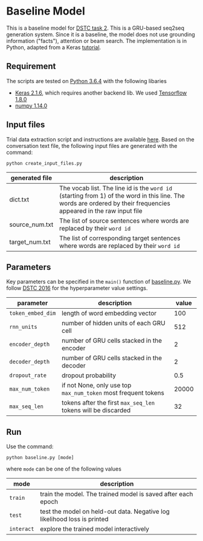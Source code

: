 # Baseline Model
This is a baseline model for [DSTC task 2](https://github.com/DSTC-MSR-NLP/DSTC7-End-to-End-Conversation-Modeling). This is a GRU-based seq2seq generation system. Since it is a baseline, the model does not use grounding information ("facts"), attention or beam search. The implementation is in Python, adapted from a Keras [tutorial](https://blog.keras.io/a-ten-minute-introduction-to-sequence-to-sequence-learning-in-keras.html). 

## Requirement
The scripts are tested on [Python 3.6.4](https://www.python.org/downloads/) with the following libaries
* [Keras 2.1.6](https://keras.io/), which requires another backend lib. We used [Tensorflow 1.8.0](https://www.tensorflow.org/)
* [numpy 1.14.0](http://www.numpy.org/)

## Input files
Trial data extraction script and instructions are available [here](https://github.com/DSTC-MSR-NLP/DSTC7-End-to-End-Conversation-Modeling/tree/master/data_extraction). Based on the conversation text file, the following input files are generated with the command:
```
python create_input_files.py
```
|generated file|description|
|---|---|
|dict.txt|The vocab list. The line id is the `word id` (starting from 1) of the word in this line. The words are ordered by their frequencies appeared in the raw input file|
|source_num.txt|The list of source sentences where words are replaced by their `word id`|
|target_num.txt|The list of corresponding target sentences where words are replaced by their `word id`|

## Parameters
Key parameters can be specified in the `main()` function of [baseline.py](baseline.py). We follow [DSTC 2016](https://github.com/dialogtekgeek/DSTC6-End-to-End-Conversation-Modeling/blob/master/ChatbotBaseline/egs/twitter/run.sh) for the hyperparameter value settings.

|parameter|description|value|
|---------|-------|-----|
|`token_embed_dim` | length of word embedding vector |100|
|`rnn_units`| number of hidden units of each GRU cell|512|
|`encoder_depth`| number of GRU cells stacked in the encoder|2|
|`decoder_depth`| number of GRU cells stacked in the decoder|2|
|`dropout_rate`| dropout probability|0.5|
|`max_num_token`| if not None, only use top `max_num_token` most frequent tokens|20000|
|`max_seq_len`| tokens after the first `max_seq_len` tokens will be discarded |32|


## Run
Use the command:
```
python baseline.py [mode]
```
where  `mode` can be one of the following values

|mode|description|
|---------|-------|
|`train` | train the model. The trained model is saved after each epoch |
|`test`| test the model on held-out data. Negative log likelihood loss is printed|
|`interact`| explore the trained model interactively|
